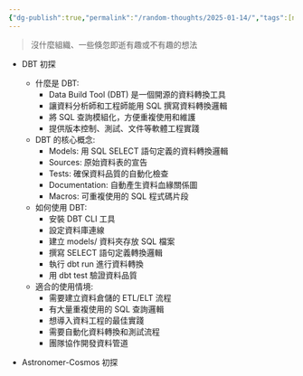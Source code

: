 ```yaml
---
{"dg-publish":true,"permalink":"/random-thoughts/2025-01-14/","tags":[null]}
---
```


> 沒什麼組織、一些倏忽即逝有趣或不有趣的想法

- DBT 初探
  - 什麼是 DBT:
    - Data Build Tool (DBT) 是一個開源的資料轉換工具
    - 讓資料分析師和工程師能用 SQL 撰寫資料轉換邏輯
    - 將 SQL 查詢模組化，方便重複使用和維護
    - 提供版本控制、測試、文件等軟體工程實踐
  - DBT 的核心概念:
    - Models: 用 SQL SELECT 語句定義的資料轉換邏輯
    - Sources: 原始資料表的宣告
    - Tests: 確保資料品質的自動化檢查
    - Documentation: 自動產生資料血緣關係圖
    - Macros: 可重複使用的 SQL 程式碼片段
  - 如何使用 DBT:
    - 安裝 DBT CLI 工具
    - 設定資料庫連線
    - 建立 models/ 資料夾存放 SQL 檔案
    - 撰寫 SELECT 語句定義轉換邏輯
    - 執行 dbt run 進行資料轉換
    - 用 dbt test 驗證資料品質
  - 適合的使用情境:
    - 需要建立資料倉儲的 ETL/ELT 流程
    - 有大量重複使用的 SQL 查詢邏輯
    - 想導入資料工程的最佳實踐
    - 需要自動化資料轉換和測試流程
    - 團隊協作開發資料管道

- Astronomer-Cosmos 初探